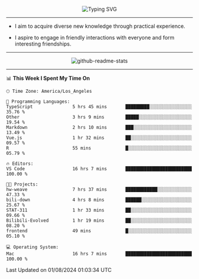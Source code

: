 <p align="center">
  <img src="https://readme-typing-svg.demolab.com?font=Fira+Code&weight=500&size=32&duration=2500&pause=1600&center=true&vCenter=true&random=false&width=1024&height=64&lines=Hi+there+%F0%9F%91%8B;I'm+delighted+you+could+make+it+here+%F0%9F%8E%89;I'm+Harry%2C+a+college+student+still+finding+my+way" alt="Typing SVG" />
</p>


---


- I aim to acquire diverse new knowledge through practical experience.

- I aspire to engage in friendly interactions with everyone and form interesting friendships.


---


<p align="center">
  <img src="https://github-readme-stats.vercel.app/api?username=Harry-Jing&show_icons=true" alt="github-readme-stats"/>
</p>


---

<!--START_SECTION:waka-->
📊 **This Week I Spent My Time On** 

```text
🕑︎ Time Zone: America/Los_Angeles

💬 Programming Languages: 
TypeScript               5 hrs 45 mins       █████████░░░░░░░░░░░░░░░░   35.76 % 
Other                    3 hrs 9 mins        █████░░░░░░░░░░░░░░░░░░░░   19.54 % 
Markdown                 2 hrs 10 mins       ███░░░░░░░░░░░░░░░░░░░░░░   13.49 % 
Vue.js                   1 hr 32 mins        ██░░░░░░░░░░░░░░░░░░░░░░░   09.57 % 
R                        55 mins             █░░░░░░░░░░░░░░░░░░░░░░░░   05.79 % 

🔥 Editors: 
VS Code                  16 hrs 7 mins       █████████████████████████   100.00 % 

🐱‍💻 Projects: 
hw-weave                 7 hrs 37 mins       ████████████░░░░░░░░░░░░░   47.33 % 
bili-down                4 hrs 8 mins        ██████░░░░░░░░░░░░░░░░░░░   25.67 % 
STAT-311                 1 hr 33 mins        ██░░░░░░░░░░░░░░░░░░░░░░░   09.66 % 
Bilibili-Evolved         1 hr 19 mins        ██░░░░░░░░░░░░░░░░░░░░░░░   08.20 % 
frontend                 49 mins             █░░░░░░░░░░░░░░░░░░░░░░░░   05.10 % 

💻 Operating System: 
Mac                      16 hrs 7 mins       █████████████████████████   100.00 % 
```


 Last Updated on 01/08/2024 01:03:34 UTC
<!--END_SECTION:waka-->
